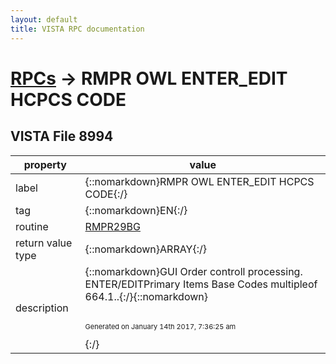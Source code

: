 ```yaml
---
layout: default
title: VISTA RPC documentation
---
```




# [RPCs](TableOfContent.md) &#8594; RMPR OWL ENTER_EDIT HCPCS CODE 


 ## VISTA File 8994 


 property | value 
--- | --- 
 label | {::nomarkdown}RMPR OWL ENTER_EDIT HCPCS CODE{:/}
 tag | {::nomarkdown}EN{:/}
 routine | [RMPR29BG](http://code.osehra.org/dox/Routine_RMPR29BG_source.html)
 return value type | {::nomarkdown}ARRAY{:/}
 description | {::nomarkdown}GUI Order controll processing.  ENTER/EDITPrimary Items Base Codes multipleof 664.1..{:/}{::nomarkdown} <br/><br/><p style="font-size: 11px">Generated on January 14th 2017, 7:36:25 am</p>{:/}